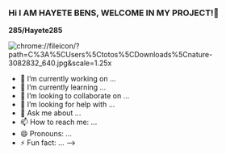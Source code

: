 ### Hi I AM HAYETE BENS, WELCOME IN MY PROJECT!👋

**285/Hayete285** 

![chrome://fileicon/?path=C%3A%5CUsers%5Ctotos%5CDownloads%5Cnature-3082832_640.jpg&scale=1.25x](NATURE)









- 🔭 I’m currently working on ...
- 🌱 I’m currently learning ...
- 👯 I’m looking to collaborate on ...
- 🤔 I’m looking for help with ...
- 💬 Ask me about ...
- 📫 How to reach me: ...
- 😄 Pronouns: ...
- ⚡ Fun fact: ...
-->
